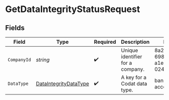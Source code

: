# GetDataIntegrityStatusRequest


## Fields

| Field                                                                 | Type                                                                  | Required                                                              | Description                                                           | Example                                                               |
| --------------------------------------------------------------------- | --------------------------------------------------------------------- | --------------------------------------------------------------------- | --------------------------------------------------------------------- | --------------------------------------------------------------------- |
| `CompanyId`                                                           | *string*                                                              | :heavy_check_mark:                                                    | Unique identifier for a company.                                      | 8a210b68-6988-11ed-a1eb-0242ac120002                                  |
| `DataType`                                                            | [DataIntegrityDataType](../../models/shared/DataIntegrityDataType.md) | :heavy_check_mark:                                                    | A key for a Codat data type.                                          | banking-accounts                                                      |
